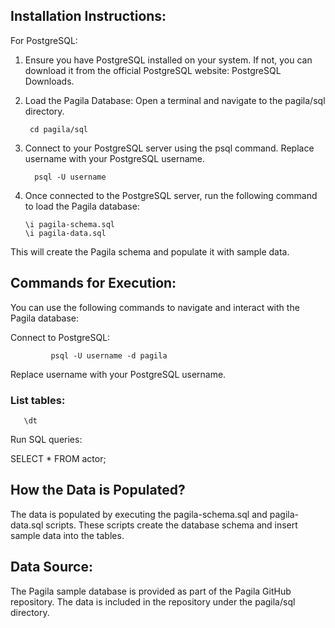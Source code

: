## Installation Instructions:
For PostgreSQL:

1. Ensure you have PostgreSQL installed on your system. If not, you can download it from the official PostgreSQL website: PostgreSQL Downloads.

2. Load the Pagila Database:
Open a terminal and navigate to the pagila/sql directory.

        cd pagila/sql

3. Connect to your PostgreSQL server using the psql command. Replace username with your PostgreSQL username.

         psql -U username
         
4. Once connected to the PostgreSQL server, run the following command to load the Pagila database:
  
       \i pagila-schema.sql
       \i pagila-data.sql
This will create the Pagila schema and populate it with sample data.

## Commands for Execution:

You can use the following commands to navigate and interact with the Pagila database:

Connect to PostgreSQL:

             psql -U username -d pagila
Replace username with your PostgreSQL username.

### List tables:
       \dt
    
Run SQL queries:

SELECT * FROM actor;


## How the Data is Populated?
The data is populated by executing the pagila-schema.sql and pagila-data.sql scripts. These scripts create the database schema and insert sample data into the tables.

##  Data Source:
The Pagila sample database is provided as part of the Pagila GitHub repository. The data is included in the repository under the pagila/sql directory.